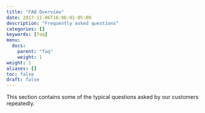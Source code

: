 ```yaml
---
title: "FAQ Overview"
date: 2017-11-06T16:06:01-05:00
description: "Frequently asked questions"
categories: []
keywords: [faq]
menu:
  docs:
    parent: "faq"
    weight: 1
weight: 1
aliases: []
toc: false
draft: false
---
```


This section contains some of the typical questions asked by our customers repeatedly. 

